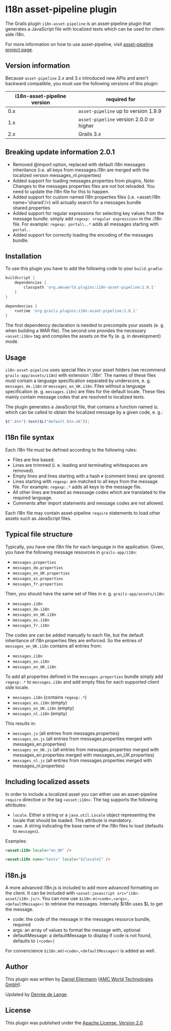 # I18n asset-pipeline plugin

The Grails plugin `i18n-asset-pipeline` is an asset-pipeline plugin that
generates a JavaScript file with localized texts which can be used for
client-side i18n.

For more information on how to use asset-pipeline, visit
[asset-pipeline project page][asset-pipeline].

## Version information

Because `asset-pipeline` 2.x and 3.x introduced new APIs and aren't backward
compatible, you must use the following versions of this plugin:

i18n-asset-pipeline version | required for
----------------------------|--------------
 0.x                        | `asset-pipeline` up to version 1.9.9
 1.x                        | `asset-pipeline` version 2.0.0 or higher
 2.x                        | Grails 3.x


## Breaking update information 2.0.1
* Removed @import option, replaced with default i18n messages inheritance 
  (i.e. all keys from messages.i18n are merged with the localized version messages_nl.properties)
* Added support for loading messages.properties from plugins, 
  *Note:* Changes to the messages properties files are not hot reloaded. You need 
  to update the i18n file for this to happen. 
* Added support for custom named i18n properties files (i.e. <asset:i18n name='shared'/>) 
  will actually search for a messages bundle shared.properties
* Added support for regular expressions for selecting key values from the message bundle. 
  simply add `regexp: <regular expression>` in the .i18n file. 
  For example: `regexp: portal\..*` adds all messages starting with `portal.`.  
* Added support for correctly loading the encoding of the messages bundle. 

## Installation

To use this plugin you have to add the following code to your `build.gradle`:

```groovy
buildscript {
    dependencies {
        classpath 'org.amcworld.plugins:i18n-asset-pipeline:2.0.1'
    }
}

dependencies {
    runtime 'org.grails.plugins:i18n-asset-pipeline:2.0.1'
}
```

The first dependency declaration is needed to precompile your assets (e. g.
when building a WAR file).  The second one provides the necessary
`<asset:i18n>` tag and compiles the assets on the fly (e. g. in development)
mode.

## Usage

`i18n-asset-pipeline` uses special files in your asset folders (we recommend
`grails-app/assets/i18n`) with extension '.i18n'.  The names of
these files must contain a language specification separated by underscore, e.
g. `messages_de.i18n` or `messages_en_UK.i18n`.  Files without a language
specification (e. g. `messages.i18n`) are files for the default locale.  These
files mainly contain message codes that are resolved to localized texts.

The plugin generates a JavaScript file, that contains a function named `$L`
which can be called to obtain the localized message by a given code, e. g.:

```javascript
$(".btn").text($L("default.btn.ok"));
```

## I18n file syntax

Each i18n file must be defined according to the following rules:

* Files are line based.
* Lines are trimmed (i. e. leading and terminating whitespaces are removed).
* Empty lines and lines starting with a hash `#` (comment lines) are ignored.
* Lines starting with `regexp:` are matched to all keys from the message file.
  For example: `regexp:.*` adds all keys to the message file. 
* All other lines are treated as messsage codes which are translated to the
  required language.
* Comments after import statements and message codes are not allowed.

Each i18n file may contain asset-pipeline `require` statements to load other
assets such as JavaScript files.  

## Typical file structure

Typically, you have one i18n file for each language in the application.  Given,
you have the following message resources in `grails-app/i18n`:

* `messages.properties`
* `messages_de.properties`
* `messages_en_UK.properties`
* `messages_es.properties`
* `messages_fr.properties`

Then, you should have the same set of files in e. g. `grails-app/assets/i18n`:

* `messages.i18n`
* `messages_de.i18n`
* `messages_en_UK.i18n`
* `messages_es.i18n`
* `messages_fr.i18n`

The codes are can be added manually to each file, but the default inheritance of i18n properties
files are enforced. So the entries of `messages_en_UK.i18n` contains all entries from:

* `messages.i18n`
* `messages_en.i18n`
* `messages_en_UK.i18n`

To add all properties defined in the `messages.properties` bundle simply add `regexp:.*` 
to `messages.i18n` and add empty files for each supported client side locale. 
 
* `messages.i18n` (contains `regexp:.*`)
* `messages_en.i18n` (empty)
* `messages_en_UK.i18n` (empty)
* `messages_nl.i18n` (empty) 

This results in: 

* `messages.js` (all entries from messages.properties)
* `messages_en.js` (all entries from messages.properties merged with messages_en.properties)
* `messages_en_UK.js` (all entries from messages.properties merged with messages_en.properties merged with messages_en_UK.properties)
* `messages_nl.js` (all entries from messages.properties merged with messages_nl.properties) 

## Including localized assets

In order to include a localized asset you can either use an asset-pipeline
`require` directive or the tag `<asset:i18n>`.  The tag supports the following
attributes:

* `locale`.  Either a string or a `java.util.Locale` object representing the
  locale that should be loaded.  This attribute is mandatory.
* `name`.  A string indicating the base name of the i18n files to load
  (defaults to `messages`).

Examples:

```html
<asset:i18n locale="en_UK" />
```

```html
<asset:i18n name="texts" locale="${locale}" />
```

## i18n.js

A more advanced i18n.js is included to add more advanced formatting on the client. 
It can be included with `<asset:javascript src="i18n-asset/i18n.js/>`. 
You can now use `$i18n.m(<code>,<args>,<defaultMessage>)` to retrieve the messages.
Internally $i18n uses $L to get the message. 

* code: the code of the message in the messages resource bundle, required
* args: an array of values to format the message with, optional 
* defaultMessage: a defaultMessage to display if code is not found, defaults to `[<code>]`

For convencience `$i18n.md(<code>,<defaultMessage>)` is added as well.

## Author

This plugin was written by [Daniel Ellermann](mailto:d.ellermann@amc-world.de)
([AMC World Technologies GmbH][amc-world]).

Updated by [Dennie de Lange](mailto:dennie@tkvw.nl).

## License

This plugin was published under the
[Apache License, Version 2.0][apache-license].

[amc-world]: http://www.amc-world.de
[apache-license]: http://www.apache.org/licenses/LICENSE-2.0
[asset-pipeline]: http://www.github.com/bertramdev/asset-pipeline
